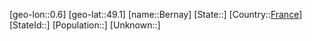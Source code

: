﻿---
location: [49.1,0.6]
type: City
tags:
- geo/City


SpocWebEntityId: 29134
isDeleted: false
confidential: public

---
[geo-lon::0.6]
[geo-lat::49.1]
[name::Bernay]
[State::]
[Country::[France](geo/Continent/Europe/France.md)]
[StateId::]
[Population::]
[Unknown::]

